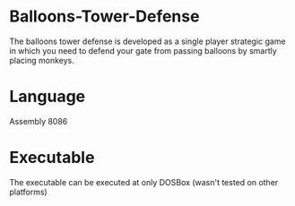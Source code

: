 # Balloons-Tower-Defense
The balloons tower defense is developed as a single player strategic game in which you need to defend your gate from passing balloons by smartly placing monkeys.
# Language 
Assembly 8086
# Executable
The executable can be executed at only DOSBox (wasn't tested on other platforms)
